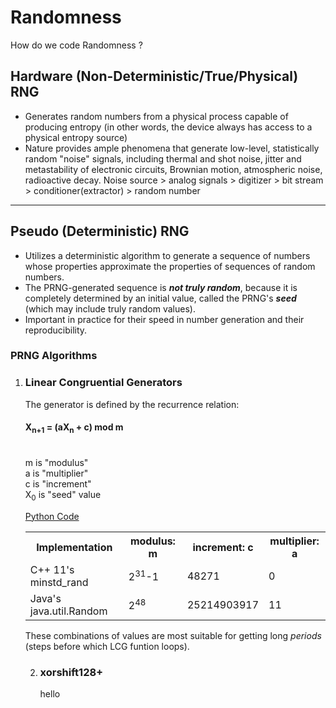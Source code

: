 # Randomness
How do we code Randomness ?

## Hardware (Non-Deterministic/True/Physical) RNG
* Generates random numbers from a physical process capable of producing entropy (in other words, the device always has access to a physical entropy source)
* Nature provides ample phenomena that generate low-level, statistically random "noise" signals, including thermal and shot noise, jitter and metastability of electronic circuits, Brownian motion, atmospheric noise, radioactive decay.
  Noise source > analog signals > digitizer > bit stream > conditioner(extractor) > random number
<hr>

## Pseudo (Deterministic) RNG
* Utilizes a deterministic algorithm to generate a sequence of numbers whose properties 
  approximate the properties of sequences of random numbers.
* The PRNG-generated sequence is <b><i>not truly random</i></b>, because it is completely determined by an 
  initial value, called the PRNG's <b><i>seed</i></b> (which may include truly random values).
* Important in practice for their speed in number generation and their reproducibility.

### PRNG Algorithms
1. ### Linear Congruential Generators
   The generator is defined by the recurrence relation:<br>
   <h4>X<sub>n+1</sub> = (aX<sub>n</sub> + c) mod m</h4><br>
        m is "modulus"<br>
        a is "multiplier"<br>
        c is "increment"<br>
        X<sub>0</sub> is "seed" value<br>
   
   [Python Code](lcgrandom.py)

   <table>
    <th>Implementation </th>
    <th>modulus: m</th>
    <th>increment: c</th>
    <th>multiplier: a</th>
    <tr>
      <td>C++ 11's minstd_rand</td>
      <td>2<sup>31</sup>-1</td>
      <td>48271</td>
      <td>0</td>
    </tr>
    <tr>
      <td>Java's java.util.Random</td>
      <td>2<sup>48</sup></td>
      <td>25214903917</td>
      <td>11</td>
    </tr>
  </table>
    These combinations of values are most suitable for getting long <i>periods</i> (steps before which LCG funtion loops).

2. ### xorshift128+
   hello

